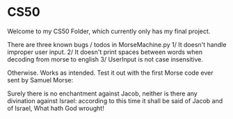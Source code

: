 # CS50
Welcome to my CS50 Folder, which currently only has my final project.

There are three known bugs / todos in MorseMachine.py
  1/ It doesn't handle improper user input.
  2/ It doesn't print spaces between words when decoding from morse to english
  3/ UserInput is not case insensitive.

Otherwise. Works as intended. Test it out with the first Morse code ever sent by Samuel Morse: 

Surely there is no enchantment against Jacob, neither is there any divination against Israel: according to this time it shall be said of Jacob and of Israel, What hath God wrought!

